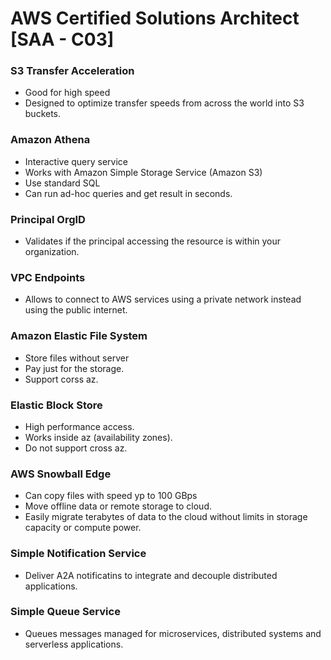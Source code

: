# AWS Certified Solutions Architect [SAA - C03] #

### S3 Transfer Acceleration ###
- Good for high speed
- Designed to optimize transfer speeds from across the world into S3 buckets.

### Amazon Athena ###

- Interactive query service
- Works with Amazon Simple Storage Service (Amazon S3)
- Use standard SQL
- Can run ad-hoc queries and get result in seconds.

### Principal OrgID ###
- Validates if the principal accessing the resource is within your organization.

### VPC Endpoints ###
- Allows to connect to AWS services using a private network instead using the public internet.

### Amazon Elastic File System ###
- Store files without server
- Pay just for the storage.
- Support corss az.

### Elastic Block Store ###
- High performance access.
- Works inside az (availability zones).
- Do not support cross az.

### AWS Snowball Edge ###
- Can copy files with speed yp to 100 GBps
- Move offline data or remote storage to cloud.
- Easily migrate terabytes of data to the cloud without limits in storage capacity or compute power.

### Simple Notification Service ###
- Deliver A2A notificatins to integrate and decouple distributed applications.

### Simple Queue Service ###
- Queues messages managed for microservices, distributed systems and serverless applications.

